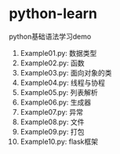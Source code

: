 # python-learn
python基础语法学习demo

1. Example01.py: 数据类型
2. Example02.py: 函数
3. Example03.py: 面向对象的类
4. Example04.py: 线程与协程
5. Example05.py: 列表解析
6. Example06.py: 生成器
7. Example07.py: 异常
8. Example08.py: 文件
9. Example09.py: 打包
10. Example10.py: flask框架
